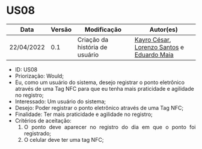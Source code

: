 # US08


|Data | Versão | Modificação | Autor(es)|
| -- | -- | -- | -- |
| 22/04/2022 | 0.1 | Criação da história de usuário | [Kayro César](https://github.com/kayrocesar), [Lorenzo Santos](https://github.com/kayrocesar) e [Eduardo Maia](https://github.com/eduardomr) |


<ul>
<li> ID: US08</li>
<li>Priorização: Would;</li>
<li>Eu, como um usuário do sistema, desejo registrar o ponto eletrônico através de uma Tag NFC para que eu tenha mais praticidade e agilidade no registro;</li>
<li>Interessado: Um usuário do sistema;</li>
<li>Desejo: Poder registrar o ponto eletrônico através de uma Tag NFC;</li>
<li>Finalidade: Ter mais praticidade e agilidade no registro;</li>
<li align="justify"> Critérios de aceitação:
    <ol>
    <li> O ponto deve aparecer no registro do dia em que o ponto foi registrado;</li>
    <li> O celular deve ter uma tag NFC;</li>
    </ol>
</ul>